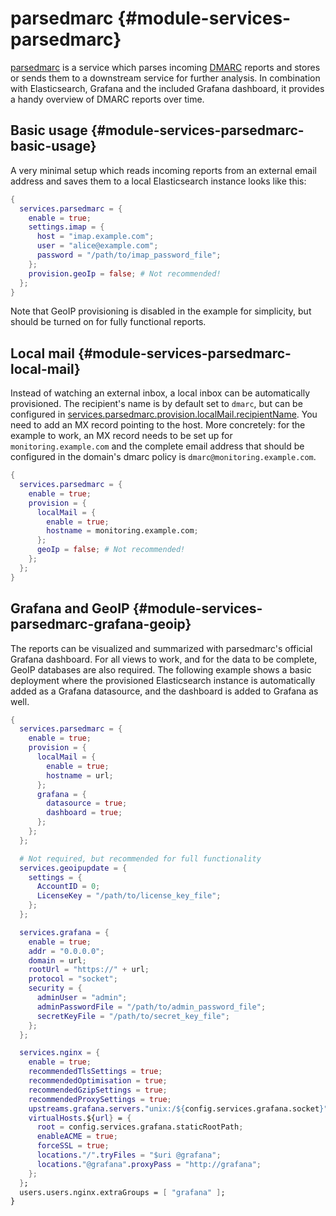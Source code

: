 # parsedmarc {#module-services-parsedmarc}
[parsedmarc](https://domainaware.github.io/parsedmarc/) is a service
which parses incoming [DMARC](https://dmarc.org/) reports and stores
or sends them to a downstream service for further analysis. In
combination with Elasticsearch, Grafana and the included Grafana
dashboard, it provides a handy overview of DMARC reports over time.

## Basic usage {#module-services-parsedmarc-basic-usage}
A very minimal setup which reads incoming reports from an external
email address and saves them to a local Elasticsearch instance looks
like this:

```nix
{
  services.parsedmarc = {
    enable = true;
    settings.imap = {
      host = "imap.example.com";
      user = "alice@example.com";
      password = "/path/to/imap_password_file";
    };
    provision.geoIp = false; # Not recommended!
  };
}
```

Note that GeoIP provisioning is disabled in the example for
simplicity, but should be turned on for fully functional reports.

## Local mail {#module-services-parsedmarc-local-mail}
Instead of watching an external inbox, a local inbox can be
automatically provisioned. The recipient's name is by default set to
`dmarc`, but can be configured in
[services.parsedmarc.provision.localMail.recipientName](options.html#opt-services.parsedmarc.provision.localMail.recipientName). You
need to add an MX record pointing to the host. More concretely: for
the example to work, an MX record needs to be set up for
`monitoring.example.com` and the complete email address that should be
configured in the domain's dmarc policy is
`dmarc@monitoring.example.com`.

```nix
{
  services.parsedmarc = {
    enable = true;
    provision = {
      localMail = {
        enable = true;
        hostname = monitoring.example.com;
      };
      geoIp = false; # Not recommended!
    };
  };
}
```

## Grafana and GeoIP {#module-services-parsedmarc-grafana-geoip}
The reports can be visualized and summarized with parsedmarc's
official Grafana dashboard. For all views to work, and for the data to
be complete, GeoIP databases are also required. The following example
shows a basic deployment where the provisioned Elasticsearch instance
is automatically added as a Grafana datasource, and the dashboard is
added to Grafana as well.

```nix
{
  services.parsedmarc = {
    enable = true;
    provision = {
      localMail = {
        enable = true;
        hostname = url;
      };
      grafana = {
        datasource = true;
        dashboard = true;
      };
    };
  };

  # Not required, but recommended for full functionality
  services.geoipupdate = {
    settings = {
      AccountID = 0;
      LicenseKey = "/path/to/license_key_file";
    };
  };

  services.grafana = {
    enable = true;
    addr = "0.0.0.0";
    domain = url;
    rootUrl = "https://" + url;
    protocol = "socket";
    security = {
      adminUser = "admin";
      adminPasswordFile = "/path/to/admin_password_file";
      secretKeyFile = "/path/to/secret_key_file";
    };
  };

  services.nginx = {
    enable = true;
    recommendedTlsSettings = true;
    recommendedOptimisation = true;
    recommendedGzipSettings = true;
    recommendedProxySettings = true;
    upstreams.grafana.servers."unix:/${config.services.grafana.socket}" = { };
    virtualHosts.${url} = {
      root = config.services.grafana.staticRootPath;
      enableACME = true;
      forceSSL = true;
      locations."/".tryFiles = "$uri @grafana";
      locations."@grafana".proxyPass = "http://grafana";
    };
  };
  users.users.nginx.extraGroups = [ "grafana" ];
}
```
